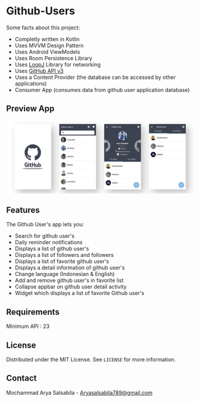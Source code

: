 # Github-Users

Some facts about this project:

- Completly written in Kotlin
- Uses MVVM Design Pattern
- Uses Android ViewModels
- Uses Room Persistence Library
- Uses [LoopJ](https://loopj.com/android-async-http/) Library for networking
- Uses [GitHub API v3](https://developer.github.com/v3/)
- Uses a Content Provider (the database can be accessed by other applications)
- Consumer App (consumes data from github user application database)

## Preview App

![](PreviewApp.png)

## Features

The Github User's app lets you:
- Search for github user's
- Daily reminder notifications
- Displays a list of github user's
- Displays a list of followers and followers
- Displays a list of favorite github user's
- Displays a detail information of github user's
- Change language (Indonesian & English)
- Add and remove github user's in favorite list
- Collapse appbar on github user detail activity
- Widget which displays a list of favorite Github user's

## Requirements

Minimum API : 23

## License

Distributed under the MIT License. See `LICENSE` for more information.

## Contact

Mochammad Arya Salsabila - Aryasalsabila789@gmail.com
